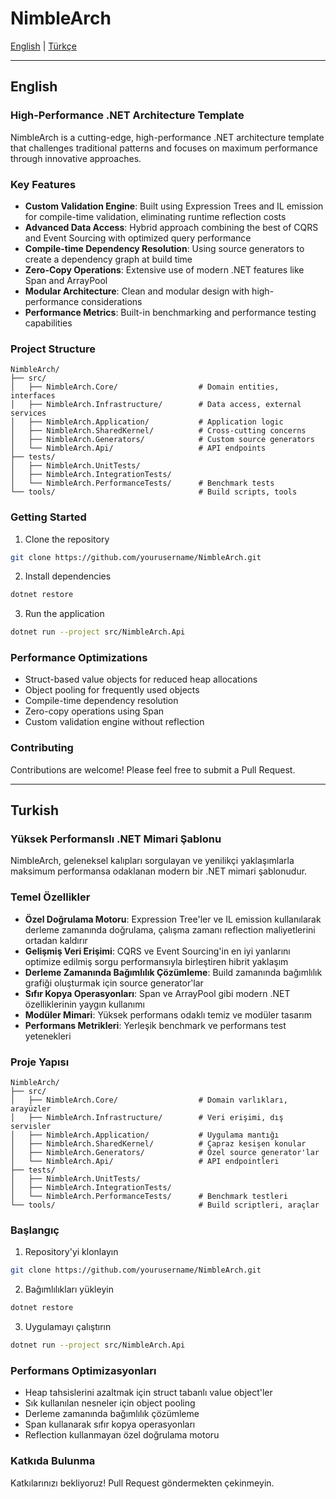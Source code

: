 # NimbleArch

[English](#english) | [Türkçe](#turkish)

---

## English

### High-Performance .NET Architecture Template

NimbleArch is a cutting-edge, high-performance .NET architecture template that challenges traditional patterns and focuses on maximum performance through innovative approaches.

### Key Features

- **Custom Validation Engine**: Built using Expression Trees and IL emission for compile-time validation, eliminating runtime reflection costs
- **Advanced Data Access**: Hybrid approach combining the best of CQRS and Event Sourcing with optimized query performance
- **Compile-time Dependency Resolution**: Using source generators to create a dependency graph at build time
- **Zero-Copy Operations**: Extensive use of modern .NET features like Span<T> and ArrayPool<T>
- **Modular Architecture**: Clean and modular design with high-performance considerations
- **Performance Metrics**: Built-in benchmarking and performance testing capabilities

### Project Structure

```
NimbleArch/
├── src/
│   ├── NimbleArch.Core/                  # Domain entities, interfaces
│   ├── NimbleArch.Infrastructure/        # Data access, external services
│   ├── NimbleArch.Application/           # Application logic
│   ├── NimbleArch.SharedKernel/          # Cross-cutting concerns
│   ├── NimbleArch.Generators/            # Custom source generators
│   └── NimbleArch.Api/                   # API endpoints
├── tests/
│   ├── NimbleArch.UnitTests/
│   ├── NimbleArch.IntegrationTests/
│   └── NimbleArch.PerformanceTests/      # Benchmark tests
└── tools/                                # Build scripts, tools
```

### Getting Started

1. Clone the repository
```bash
git clone https://github.com/yourusername/NimbleArch.git
```

2. Install dependencies
```bash
dotnet restore
```

3. Run the application
```bash
dotnet run --project src/NimbleArch.Api
```

### Performance Optimizations

- Struct-based value objects for reduced heap allocations
- Object pooling for frequently used objects
- Compile-time dependency resolution
- Zero-copy operations using Span<T>
- Custom validation engine without reflection

### Contributing

Contributions are welcome! Please feel free to submit a Pull Request.

---

## Turkish

### Yüksek Performanslı .NET Mimari Şablonu

NimbleArch, geleneksel kalıpları sorgulayan ve yenilikçi yaklaşımlarla maksimum performansa odaklanan modern bir .NET mimari şablonudur.

### Temel Özellikler

- **Özel Doğrulama Motoru**: Expression Tree'ler ve IL emission kullanılarak derleme zamanında doğrulama, çalışma zamanı reflection maliyetlerini ortadan kaldırır
- **Gelişmiş Veri Erişimi**: CQRS ve Event Sourcing'in en iyi yanlarını optimize edilmiş sorgu performansıyla birleştiren hibrit yaklaşım
- **Derleme Zamanında Bağımlılık Çözümleme**: Build zamanında bağımlılık grafiği oluşturmak için source generator'lar
- **Sıfır Kopya Operasyonları**: Span<T> ve ArrayPool<T> gibi modern .NET özelliklerinin yaygın kullanımı
- **Modüler Mimari**: Yüksek performans odaklı temiz ve modüler tasarım
- **Performans Metrikleri**: Yerleşik benchmark ve performans test yetenekleri

### Proje Yapısı

```
NimbleArch/
├── src/
│   ├── NimbleArch.Core/                  # Domain varlıkları, arayüzler
│   ├── NimbleArch.Infrastructure/        # Veri erişimi, dış servisler
│   ├── NimbleArch.Application/           # Uygulama mantığı
│   ├── NimbleArch.SharedKernel/          # Çapraz kesişen konular
│   ├── NimbleArch.Generators/            # Özel source generator'lar
│   └── NimbleArch.Api/                   # API endpointleri
├── tests/
│   ├── NimbleArch.UnitTests/
│   ├── NimbleArch.IntegrationTests/
│   └── NimbleArch.PerformanceTests/      # Benchmark testleri
└── tools/                                # Build scriptleri, araçlar
```

### Başlangıç

1. Repository'yi klonlayın
```bash
git clone https://github.com/yourusername/NimbleArch.git
```

2. Bağımlılıkları yükleyin
```bash
dotnet restore
```

3. Uygulamayı çalıştırın
```bash
dotnet run --project src/NimbleArch.Api
```

### Performans Optimizasyonları

- Heap tahsislerini azaltmak için struct tabanlı value object'ler
- Sık kullanılan nesneler için object pooling
- Derleme zamanında bağımlılık çözümleme
- Span<T> kullanarak sıfır kopya operasyonları
- Reflection kullanmayan özel doğrulama motoru

### Katkıda Bulunma

Katkılarınızı bekliyoruz! Pull Request göndermekten çekinmeyin.